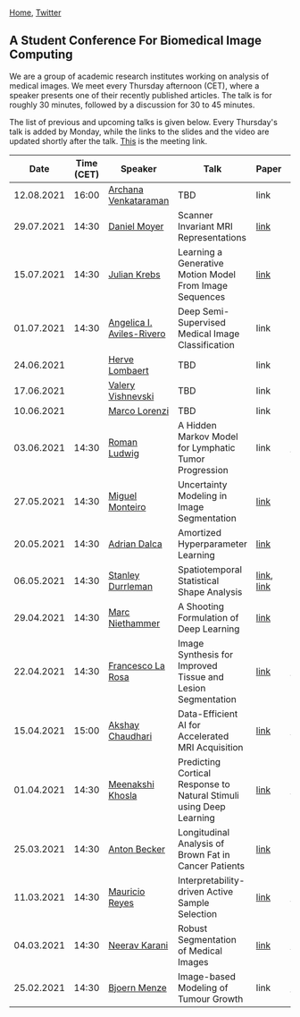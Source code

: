 <br/>

[Home](https://bmic-student-conference.github.io/), [Twitter](https://twitter.com/bmicstudentconf)

## A Student Conference For Biomedical Image Computing

We are a group of academic research institutes working on analysis of medical images.
We meet every Thursday afternoon (CET), where a speaker presents one of their recently published articles.
The talk is for roughly 30 minutes, followed by a discussion for 30 to 45 minutes.

[comment]: <> (We hope that this virtual conference will provide a platform for researchers to make their work known in the community. This has become difficult as there were no physical conferences in 2020 due to the pandemic, and this will likely remain to be the case in the near future. Also, it is common in our field to publish directly in journals. We think such a conference can substantially improve the visibility of journal articles. Finally, we hope that such continuous exchange of ideas will foster networking, and allow us to see / reconnect with people while still working from our home offices.)

The list of previous and upcoming talks is given below. Every Thursday's talk is added by Monday, while the links to the slides and the video are updated shortly after the talk. [This](https://ethz.zoom.us/j/92533050789?pwd=QldJSjVsOUhWUmxidGRLRE1VLzFYZz09) is the meeting link.


| Date        | Time (CET)  | Speaker             | Talk                                                             | Paper       | Slides      | Video      |
| ----------- | ------------|-------------------- | ---------------------------------------------------------------- | ----------- |-----------  |----------- |
| 12.08.2021  | 16:00 | [Archana Venkataraman](https://engineering.jhu.edu/ece/faculty/archana-venkataraman/) | TBD | link | link | link |
| 29.07.2021  | 14:30 | [Daniel Moyer](https://dcmoyer.github.io/) | Scanner Invariant MRI Representations | [link](https://arxiv.org/abs/1904.05375) | link | link |
| 15.07.2021  | 14:30 | [Julian Krebs](https://scholar.google.com/citations?hl=en&user=VoUvdPQAAAAJ&view_op=list_works&sortby=pubdate)   | Learning a Generative Motion Model From Image Sequences | [link](https://ieeexplore.ieee.org/document/9344838) | link | link |
| 01.07.2021  | 14:30 | [Angelica I. Aviles-Rivero](https://angelicaiaviles.wordpress.com/)   | Deep Semi-Supervised Medical Image Classification | link | link | link |
| 24.06.2021  | | [Herve Lombaert](https://profs.etsmtl.ca/hlombaert/)   | TBD | link | link | link |
| 17.06.2021  | | [Valery Vishnevski](https://scholar.google.ch/citations?hl=en&user=1fGojj4AAAAJ&view_op=list_works&sortby=pubdate)   | TBD | link | link | link |
| 10.06.2021  | | [Marco Lorenzi](https://marcolorenzi.github.io/)   | TBD | link | link | link |
| 03.06.2021  | 14:30 | [Roman Ludwig](https://pubmed.ncbi.nlm.nih.gov/?term=Ludwig+R&cauthor_id=33947429) | A Hidden Markov Model for Lymphatic Tumor Progression | link | [link](https://drive.google.com/file/d/1_qZW9oHm6QAN6DDHQrLToWIObkYxaAl7/view?usp=sharing) | [link](https://youtu.be/xSVHsdYaVc0) |
| 27.05.2021  | 14:30 | [Miguel Monteiro](https://scholar.google.com/citations?user=LyabfXcAAAAJ&hl=en)    | Uncertainty Modeling in Image Segmentation | [link](https://arxiv.org/pdf/2006.06015.pdf) | link | [link](https://youtu.be/jw17AEuqbz0) |
| 20.05.2021  | 14:30 | [Adrian Dalca](http://www.mit.edu/~adalca/index.html) | Amortized Hyperparameter Learning | [link](https://arxiv.org/abs/2101.01035) | link | [link](https://youtu.be/UHNusgMwSdA) |
| 06.05.2021  | 14:30 | [Stanley Durrleman](https://who.rocq.inria.fr/Stanley.Durrleman/#)   | Spatiotemporal Statistical Shape Analysis | [link](https://hal.inria.fr/hal-02091549v5/document), [link](https://jmlr.csail.mit.edu/papers/volume18/17-197/17-197.pdf) | link | [link](https://youtu.be/8TvnMPfXuJE) |
| 29.04.2021  | 14:30 | [Marc Niethammer](https://biag.cs.unc.edu/author/marc-niethammer/)    | A Shooting Formulation of Deep Learning | [link](https://papers.nips.cc/paper/2020/hash/89562dccfeb1d0394b9ae7e09544dc70-Abstract.html) | link | link |
| 22.04.2021  | 14:30 | [Francesco La Rosa](https://scholar.google.com/citations?user=OEE8Ze0AAAAJ&hl=en&oi=ao)    | Image Synthesis for Improved Tissue and Lesion Segmentation | [link](https://www.sciencedirect.com/science/article/pii/S0010482521000913) | [link](https://drive.google.com/file/d/1duzLYTn-8c2rcgq6OlLcf9E9G1IdqlVL/view?usp=sharing) | [link](https://youtu.be/zZfu98WRGQU) |
| 15.04.2021  | 15:00 | [Akshay Chaudhari](https://profiles.stanford.edu/akshay-chaudhari)    | Data-Efficient AI for Accelerated MRI Acquisition | [link](https://arxiv.org/pdf/2102.06103.pdf) | [link](https://drive.google.com/file/d/10TnKVndPvd_5qyTb25fItD_2FCTv1TOP/view?usp=sharing) | [link](https://youtu.be/za0nzwZmaJ8) |
| 01.04.2021  | 14:30 | [Meenakshi Khosla](https://www.meenakshikhosla.com/)    | Predicting Cortical Response to Natural Stimuli using Deep Learning | [link](https://www.biorxiv.org/content/10.1101/2020.09.11.293878v1.full.pdf) | [link](https://drive.google.com/file/d/1f9ZapAmuQYqIqS_hvgAJEMqT5uEzyXXZ/view?usp=sharing) | link |
| 25.03.2021  | 14:30 | [Anton Becker](https://scholar.google.ch/citations?user=WWcqtdQAAAAJ&hl=en)        | Longitudinal Analysis of Brown Fat in Cancer Patients | [link](https://journals.plos.org/plosone/article?id=10.1371/journal.pone.0239990) | link | link |
| 11.03.2021  | 14:30 | [Mauricio Reyes](http://www.mauricioreyes.me/aboutme.html)      | Interpretability-driven Active Sample Selection | [link](https://ieeexplore.ieee.org/document/9361645) | [link](https://drive.google.com/file/d/1z7r0E1tBj4wbx5cNwsqYs-hZoxsvl2TL/view?usp=sharing) | link |
| 04.03.2021  | 14:30 | [Neerav Karani](https://neerakara.github.io/)       | Robust Segmentation of Medical Images | [link](https://linkinghub.elsevier.com/retrieve/pii/S1361841520302711) | [link](https://drive.google.com/file/d/1YpR7Qk69hBEtj5zLPTwc73ZMwRfryiq5/view?usp=sharing) | link |
| 25.02.2021  | 14:30 | [Bjoern Menze](http://home.in.tum.de/~menze/)        | Image-based Modeling of Tumour Growth | link | [link](https://drive.google.com/file/d/1S1DPtmJAPfhlefqsQ5q656hh0VdvmXAX/view?usp=sharing) | link |

